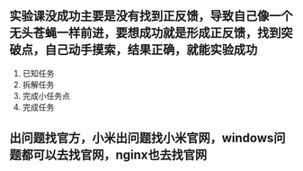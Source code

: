 ## 实验课没成功主要是没有找到正反馈，导致自己像一个无头苍蝇一样前进，要想成功就是形成正反馈，找到突破点，自己动手摸索，结果正确，就能实验成功

1. 已知任务
2. 拆解任务
3. 完成小任务点
4. 完成任务

## 出问题找官方，小米出问题找小米官网，windows问题都可以去找官网，nginx也去找官网
